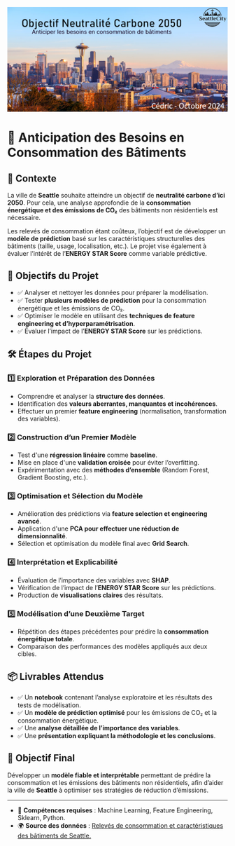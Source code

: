 ![Entete](images/projet.png)

# 📌 Anticipation des Besoins en Consommation des Bâtiments

## 📖 Contexte
La ville de **Seattle** souhaite atteindre un objectif de **neutralité carbone d’ici 2050**. Pour cela, une analyse approfondie de la **consommation énergétique et des émissions de CO₂** des bâtiments non résidentiels est nécessaire.

Les relevés de consommation étant coûteux, l’objectif est de développer un **modèle de prédiction** basé sur les caractéristiques structurelles des bâtiments (taille, usage, localisation, etc.). Le projet vise également à évaluer l’intérêt de l’**ENERGY STAR Score** comme variable prédictive.

## 🎯 Objectifs du Projet
- ✅ Analyser et nettoyer les données pour préparer la modélisation.
- ✅ Tester **plusieurs modèles de prédiction** pour la consommation énergétique et les émissions de CO₂.
- ✅ Optimiser le modèle en utilisant des **techniques de feature engineering et d’hyperparamétrisation**.
- ✅ Évaluer l’impact de l’**ENERGY STAR Score** sur les prédictions.

## 🛠️ Étapes du Projet

### 1️⃣ **Exploration et Préparation des Données**
- Comprendre et analyser la **structure des données**.
- Identification des **valeurs aberrantes, manquantes et incohérences**.
- Effectuer un premier **feature engineering** (normalisation, transformation des variables).

### 2️⃣ **Construction d’un Premier Modèle**
- Test d'une **régression linéaire** comme **baseline**.
- Mise en place d'une **validation croisée** pour éviter l’overfitting.
- Expérimentation avec des **méthodes d’ensemble** (Random Forest, Gradient Boosting, etc.).

### 3️⃣ **Optimisation et Sélection du Modèle**
- Amélioration des prédictions via **feature selection et engineering avancé**.
- Application d'une **PCA pour effectuer une réduction de dimensionnalité**.
- Sélection et optimisation du modèle final avec **Grid Search**.

### 4️⃣ **Interprétation et Explicabilité**
- Évaluation de l’importance des variables avec **SHAP**.
- Vérification de l’impact de l’**ENERGY STAR Score** sur les prédictions.
- Production de **visualisations claires** des résultats.

### 5️⃣ **Modélisation d’une Deuxième Target**
- Répétition des étapes précédentes pour prédire la **consommation énergétique totale**.
- Comparaison des performances des modèles appliqués aux deux cibles.

## 📦 Livrables Attendus
- ✅ Un **notebook** contenant l’analyse exploratoire et les résultats des tests de modélisation.
- ✅ Un **modèle de prédiction optimisé** pour les émissions de CO₂ et la consommation énergétique.
- ✅ Une **analyse détaillée de l’importance des variables**.
- ✅ Une **présentation expliquant la méthodologie et les conclusions**.

## 🚀 Objectif Final
Développer un **modèle fiable et interprétable** permettant de prédire la consommation et les émissions des bâtiments non résidentiels, afin d’aider la ville de **Seattle** à optimiser ses stratégies de réduction d’émissions.

---
- 👥 **Compétences requises** : Machine Learning, Feature Engineering, Sklearn, Python.
- 🌍 **Source des données** : [Relevés de consommation et caractéristiques des bâtiments de Seattle.](https://data.seattle.gov/Built-Environment/Building-Energy-Benchmarking-Data-2015-Present/teqw-tu6e/about_data/)
